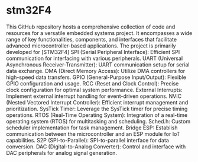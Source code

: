 # stm32F4
This GitHub repository hosts a comprehensive collection of code and resources for a versatile embedded systems project. It encompasses a wide range of key functionalities, components, and interfaces that facilitate advanced microcontroller-based applications. The project is primarily developed for [STM32F4]
    SPI (Serial Peripheral Interface): Efficient SPI communication for interfacing with various peripherals.
    UART (Universal Asynchronous Receiver-Transmitter): UART communication setup for serial data exchange.
    DMA (Direct Memory Access): Utilize DMA controllers for high-speed data transfers.
    GPIO (General-Purpose Input/Output): Flexible GPIO configuration and usage.
    RCC (Reset and Clock Control): Precise clock configuration for optimal system performance.
    External Interrupts: Implement external interrupt handling for event-driven operations.
    NVIC (Nested Vectored Interrupt Controller): Efficient interrupt management and prioritization.
    SysTick Timer: Leverage the SysTick timer for precise timing operations.
    RTOS (Real-Time Operating System): Integration of a real-time operating system (RTOS) for multitasking and scheduling.
    Sched.h: Custom scheduler implementation for task management.
    Bridge ESP: Establish communication between the microcontroller and an ESP module for IoT capabilities.
    S2P (SPI-to-Parallel): SPI-to-parallel interface for data conversion.
    DAC (Digital-to-Analog Converter): Control and interface with DAC peripherals for analog signal generation.
